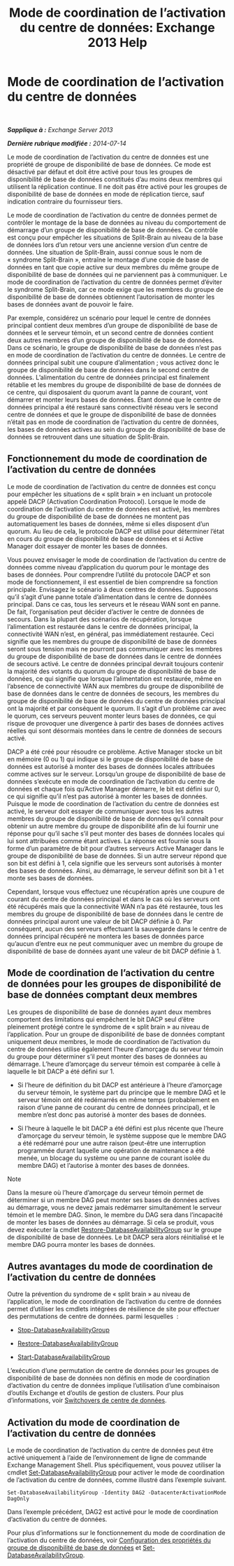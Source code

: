 ﻿---
title: 'Mode de coordination de l’activation du centre de données: Exchange 2013 Help'
TOCTitle: Mode de coordination de l’activation du centre de données
ms:assetid: 57e4bf22-eeae-42a5-beb3-d68d06489592
ms:mtpsurl: https://technet.microsoft.com/fr-fr/library/Dd979790(v=EXCHG.150)
ms:contentKeyID: 50478249
ms.date: 05/23/2018
mtps_version: v=EXCHG.150
ms.translationtype: MT
---

# Mode de coordination de l’activation du centre de données

 

_**Sapplique à :** Exchange Server 2013_

_**Dernière rubrique modifiée :** 2014-07-14_

Le mode de coordination de l’activation du centre de données est une propriété de groupe de disponibilité de base de données. Ce mode est désactivé par défaut et doit être activé pour tous les groupes de disponibilité de base de données constitués d’au moins deux membres qui utilisent la réplication continue. Il ne doit pas être activé pour les groupes de disponibilité de base de données en mode de réplication tierce, sauf indication contraire du fournisseur tiers.

Le mode de coordination de l’activation du centre de données permet de contrôler le montage de la base de données au niveau du comportement de démarrage d’un groupe de disponibilité de base de données. Ce contrôle est conçu pour empêcher les situations de Split-Brain au niveau de la base de données lors d’un retour vers une ancienne version d’un centre de données. Une situation de Split-Brain, aussi connue sous le nom de « syndrome Split-Brain », entraîne le montage d’une copie de base de données en tant que copie active sur deux membres du même groupe de disponibilité de base de données qui ne parviennent pas à communiquer. Le mode de coordination de l’activation du centre de données permet d’éviter le syndrome Split-Brain, car ce mode exige que les membres du groupe de disponibilité de base de données obtiennent l’autorisation de monter les bases de données avant de pouvoir le faire.

Par exemple, considérez un scénario pour lequel le centre de données principal contient deux membres d’un groupe de disponibilité de base de données et le serveur témoin, et un second centre de données contient deux autres membres d’un groupe de disponibilité de base de données. Dans ce scénario, le groupe de disponibilité de base de données n’est pas en mode de coordination de l’activation du centre de données. Le centre de données principal subit une coupure d’alimentation ; vous activez donc le groupe de disponibilité de base de données dans le second centre de données. L’alimentation du centre de données principal est finalement rétablie et les membres du groupe de disponibilité de base de données de ce centre, qui disposaient du quorum avant la panne de courant, vont démarrer et monter leurs bases de données. Étant donné que le centre de données principal a été restauré sans connectivité réseau vers le second centre de données et que le groupe de disponibilité de base de données n’était pas en mode de coordination de l’activation du centre de données, les bases de données actives au sein du groupe de disponibilité de base de données se retrouvent dans une situation de Split-Brain.

## Fonctionnement du mode de coordination de l’activation du centre de données

Le mode de coordination de l’activation du centre de données est conçu pour empêcher les situations de « split brain » en incluant un protocole appelé DACP (Activation Coordination Protocol). Lorsque le mode de coordination de l’activation du centre de données est activé, les membres du groupe de disponibilité de base de données ne montent pas automatiquement les bases de données, même si elles disposent d’un quorum. Au lieu de cela, le protocole DACP est utilisé pour déterminer l’état en cours du groupe de disponibilité de base de données et si Active Manager doit essayer de monter les bases de données.

Vous pouvez envisager le mode de coordination de l’activation du centre de données comme niveau d’application du quorum pour le montage des bases de données. Pour comprendre l’utilité du protocole DACP et son mode de fonctionnement, il est essentiel de bien comprendre sa fonction principale. Envisagez le scénario à deux centres de données. Supposons qu’il s’agit d’une panne totale d’alimentation dans le centre de données principal. Dans ce cas, tous les serveurs et le réseau WAN sont en panne. De fait, l’organisation peut décider d’activer le centre de données de secours. Dans la plupart des scénarios de récupération, lorsque l’alimentation est restaurée dans le centre de données principal, la connectivité WAN n’est, en général, pas immédiatement restaurée. Ceci signifie que les membres du groupe de disponibilité de base de données seront sous tension mais ne pourront pas communiquer avec les membres du groupe de disponibilité de base de données dans le centre de données de secours activé. Le centre de données principal devrait toujours contenir la majorité des votants du quorum du groupe de disponibilité de base de données, ce qui signifie que lorsque l’alimentation est restaurée, même en l’absence de connectivité WAN aux membres du groupe de disponibilité de base de données dans le centre de données de secours, les membres du groupe de disponibilité de base de données du centre de données principal ont la majorité et par conséquent le quorum. Il s’agit d’un problème car avec le quorum, ces serveurs peuvent monter leurs bases de données, ce qui risque de provoquer une divergence à partir des bases de données actives réelles qui sont désormais montées dans le centre de données de secours activé.

DACP a été créé pour résoudre ce problème. Active Manager stocke un bit en mémoire (0 ou 1) qui indique si le groupe de disponibilité de base de données est autorisé à monter des bases de données locales attribuées comme actives sur le serveur. Lorsqu’un groupe de disponibilité de base de données s’exécute en mode de coordination de l’activation du centre de données et chaque fois qu’Active Manager démarre, le bit est défini sur 0, ce qui signifie qu’il n’est pas autorisé à monter les bases de données. Puisque le mode de coordination de l’activation du centre de données est activé, le serveur doit essayer de communiquer avec tous les autres membres du groupe de disponibilité de base de données qu’il connaît pour obtenir un autre membre du groupe de disponibilité afin de lui fournir une réponse pour qu’il sache s’il peut monter des bases de données locales qui lui sont attribuées comme étant actives. La réponse est fournie sous la forme d’un paramètre de bit pour d’autres serveurs Active Manager dans le groupe de disponibilité de base de données. Si un autre serveur répond que son bit est défini à 1, cela signifie que les serveurs sont autorisés à monter des bases de données. Ainsi, au démarrage, le serveur définit son bit à 1 et monte ses bases de données.

Cependant, lorsque vous effectuez une récupération après une coupure de courant du centre de données principal et dans le cas où les serveurs ont été récupérés mais que la connectivité WAN n’a pas été restaurée, tous les membres du groupe de disponibilité de base de données dans le centre de données principal auront une valeur de bit DACP définie à 0. Par conséquent, aucun des serveurs effectuant la sauvegarde dans le centre de données principal récupéré ne montera les bases de données parce qu’aucun d’entre eux ne peut communiquer avec un membre du groupe de disponibilité de base de données ayant une valeur de bit DACP définie à 1.

## Mode de coordination de l’activation du centre de données pour les groupes de disponibilité de base de données comptant deux membres

Les groupes de disponibilité de base de données ayant deux membres comportent des limitations qui empêchent le bit DACP seul d’être pleinement protégé contre le syndrome de « split brain » au niveau de l’application. Pour un groupe de disponibilité de base de données comptant uniquement deux membres, le mode de coordination de l’activation du centre de données utilise également l’heure d’amorçage du serveur témoin du groupe pour déterminer s’il peut monter des bases de données au démarrage. L’heure d’amorçage du serveur témoin est comparée à celle à laquelle le bit DACP a été défini sur 1.

  - Si l’heure de définition du bit DACP est antérieure à l’heure d’amorçage du serveur témoin, le système part du principe que le membre DAG et le serveur témoin ont été redémarrés en même temps (probablement en raison d’une panne de courant du centre de données principal), et le membre n’est donc pas autorisé à monter des bases de données.

  - Si l’heure à laquelle le bit DACP a été défini est plus récente que l’heure d’amorçage du serveur témoin, le système suppose que le membre DAG a été redémarré pour une autre raison (peut-être une interruption programmée durant laquelle une opération de maintenance a été menée, un blocage du système ou une panne de courant isolée du membre DAG) et l’autorise à monter des bases de données.

> [!NOTE]
> Dans la mesure où l’heure d’amorçage du serveur témoin permet de déterminer si un membre DAG peut monter ses bases de données actives au démarrage, vous ne devez jamais redémarrer simultanément le serveur témoin et le membre DAG. Sinon, le membre du DAG sera dans l’incapacité de monter les bases de données au démarrage. Si cela se produit, vous devez exécuter la cmdlet <a href="https://technet.microsoft.com/fr-fr/library/dd351169(v=exchg.150)">Restore-DatabaseAvailabilityGroup</a> sur le groupe de disponibilité de base de données. Le bit DACP sera alors réinitialisé et le membre DAG pourra monter les bases de données.


## Autres avantages du mode de coordination de l’activation du centre de données

Outre la prévention du syndrome de « split brain » au niveau de l’application, le mode de coordination de l’activation du centre de données permet d’utiliser les cmdlets intégrées de résilience de site pour effectuer des permutations de centre de données. parmi lesquelles  :

  - [Stop-DatabaseAvailabilityGroup](https://technet.microsoft.com/fr-fr/library/dd335133\(v=exchg.150\))

  - [Restore-DatabaseAvailabilityGroup](https://technet.microsoft.com/fr-fr/library/dd351169\(v=exchg.150\))

  - [Start-DatabaseAvailabilityGroup](https://technet.microsoft.com/fr-fr/library/dd335076\(v=exchg.150\))

L’exécution d’une permutation de centre de données pour les groupes de disponibilité de base de données non définis en mode de coordination d’activation du centre de données implique l’utilisation d’une combinaison d’outils Exchange et d’outils de gestion de clusters. Pour plus d’informations, voir [Switchovers de centre de données](datacenter-switchovers-exchange-2013-help.md).

## Activation du mode de coordination de l’activation du centre de données

Le mode de coordination de l’activation du centre de données peut être activé uniquement à l’aide de l’environnement de ligne de commande Exchange Management Shell. Plus spécifiquement, vous pouvez utiliser la cmdlet [Set-DatabaseAvailabilityGroup](https://technet.microsoft.com/fr-fr/library/dd297934\(v=exchg.150\)) pour activer le mode de coordination de l’activation du centre de données, comme illustré dans l’exemple suivant.

    Set-DatabaseAvailabilityGroup -Identity DAG2 -DatacenterActivationMode DagOnly

Dans l’exemple précédent, DAG2 est activé pour le mode de coordination d’activation du centre de données.

Pour plus d’informations sur le fonctionnement du mode de coordination de l’activation du centre de données, voir [Configuration des propriétés du groupe de disponibilité de base de données](configure-database-availability-group-properties-exchange-2013-help.md) et [Set-DatabaseAvailabilityGroup](https://technet.microsoft.com/fr-fr/library/dd297934\(v=exchg.150\)).

